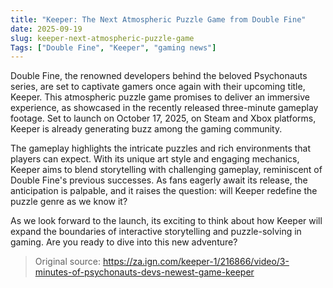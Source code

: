 ```yaml
---
title: "Keeper: The Next Atmospheric Puzzle Game from Double Fine"
date: 2025-09-19
slug: keeper-next-atmospheric-puzzle-game
Tags: ["Double Fine", "Keeper", "gaming news"]
---
```

Double Fine, the renowned developers behind the beloved Psychonauts series, are set to captivate gamers once again with their upcoming title, Keeper. This atmospheric puzzle game promises to deliver an immersive experience, as showcased in the recently released three-minute gameplay footage. Set to launch on October 17, 2025, on Steam and Xbox platforms, Keeper is already generating buzz among the gaming community.

The gameplay highlights the intricate puzzles and rich environments that players can expect. With its unique art style and engaging mechanics, Keeper aims to blend storytelling with challenging gameplay, reminiscent of Double Fine's previous successes. As fans eagerly await its release, the anticipation is palpable, and it raises the question: will Keeper redefine the puzzle genre as we know it?

As we look forward to the launch, its exciting to think about how Keeper will expand the boundaries of interactive storytelling and puzzle-solving in gaming. Are you ready to dive into this new adventure?

> Original source: https://za.ign.com/keeper-1/216866/video/3-minutes-of-psychonauts-devs-newest-game-keeper